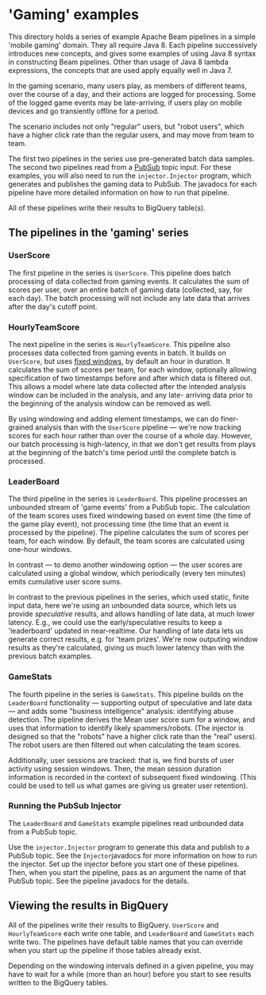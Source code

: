 <!--
    Licensed to the Apache Software Foundation (ASF) under one
    or more contributor license agreements.  See the NOTICE file
    distributed with this work for additional information
    regarding copyright ownership.  The ASF licenses this file
    to you under the Apache License, Version 2.0 (the
    "License"); you may not use this file except in compliance
    with the License.  You may obtain a copy of the License at

      http://www.apache.org/licenses/LICENSE-2.0

    Unless required by applicable law or agreed to in writing,
    software distributed under the License is distributed on an
    "AS IS" BASIS, WITHOUT WARRANTIES OR CONDITIONS OF ANY
    KIND, either express or implied.  See the License for the
    specific language governing permissions and limitations
    under the License.
-->

# 'Gaming' examples


This directory holds a series of example Apache Beam pipelines in a simple 'mobile
gaming' domain. They all require Java 8.  Each pipeline successively introduces
new concepts, and gives some examples of using Java 8 syntax in constructing
Beam pipelines. Other than usage of Java 8 lambda expressions, the concepts
that are used apply equally well in Java 7.

In the gaming scenario, many users play, as members of different teams, over
the course of a day, and their actions are logged for processing. Some of the
logged game events may be late-arriving, if users play on mobile devices and go
transiently offline for a period.

The scenario includes not only "regular" users, but "robot users", which have a
higher click rate than the regular users, and may move from team to team.

The first two pipelines in the series use pre-generated batch data samples. The
second two pipelines read from a [PubSub](https://cloud.google.com/pubsub/)
topic input.  For these examples, you will also need to run the
`injector.Injector` program, which generates and publishes the gaming data to
PubSub. The javadocs for each pipeline have more detailed information on how to
run that pipeline.

All of these pipelines write their results to BigQuery table(s).


## The pipelines in the 'gaming' series

### UserScore

The first pipeline in the series is `UserScore`. This pipeline does batch
processing of data collected from gaming events. It calculates the sum of
scores per user, over an entire batch of gaming data (collected, say, for each
day). The batch processing will not include any late data that arrives after
the day's cutoff point.

### HourlyTeamScore

The next pipeline in the series is `HourlyTeamScore`. This pipeline also
processes data collected from gaming events in batch. It builds on `UserScore`,
but uses [fixed windows](https://beam.apache.org/documentation/programming-guide/#windowing), by
default an hour in duration. It calculates the sum of scores per team, for each
window, optionally allowing specification of two timestamps before and after
which data is filtered out. This allows a model where late data collected after
the intended analysis window can be included in the analysis, and any late-
arriving data prior to the beginning of the analysis window can be removed as
well.

By using windowing and adding element timestamps, we can do finer-grained
analysis than with the `UserScore` pipeline — we're now tracking scores for
each hour rather than over the course of a whole day. However, our batch
processing is high-latency, in that we don't get results from plays at the
beginning of the batch's time period until the complete batch is processed.

### LeaderBoard

The third pipeline in the series is `LeaderBoard`. This pipeline processes an
unbounded stream of 'game events' from a PubSub topic. The calculation of the
team scores uses fixed windowing based on event time (the time of the game play
event), not processing time (the time that an event is processed by the
pipeline). The pipeline calculates the sum of scores per team, for each window.
By default, the team scores are calculated using one-hour windows.

In contrast — to demo another windowing option — the user scores are calculated
using a global window, which periodically (every ten minutes) emits cumulative
user score sums.

In contrast to the previous pipelines in the series, which used static, finite
input data, here we're using an unbounded data source, which lets us provide
_speculative_ results, and allows handling of late data, at much lower latency.
E.g., we could use the early/speculative results to keep a 'leaderboard'
updated in near-realtime. Our handling of late data lets us generate correct
results, e.g. for 'team prizes'. We're now outputing window results as they're
calculated, giving us much lower latency than with the previous batch examples.

### GameStats

The fourth pipeline in the series is `GameStats`. This pipeline builds
on the `LeaderBoard` functionality — supporting output of speculative and late
data — and adds some "business intelligence" analysis: identifying abuse
detection. The pipeline derives the Mean user score sum for a window, and uses
that information to identify likely spammers/robots. (The injector is designed
so that the "robots" have a higher click rate than the "real" users). The robot
users are then filtered out when calculating the team scores.

Additionally, user sessions are tracked: that is, we find bursts of user
activity using session windows. Then, the mean session duration information is
recorded in the context of subsequent fixed windowing. (This could be used to
tell us what games are giving us greater user retention).

### Running the PubSub Injector

The `LeaderBoard` and `GameStats` example pipelines read unbounded data
from a PubSub topic.

Use the `injector.Injector` program to generate this data and publish to a
PubSub topic. See the `Injector`javadocs for more information on how to run the
injector. Set up the injector before you start one of these pipelines. Then,
when you start the pipeline, pass as an argument the name of that PubSub topic.
See the pipeline javadocs for the details.

## Viewing the results in BigQuery

All of the pipelines write their results to BigQuery.  `UserScore` and
`HourlyTeamScore` each write one table, and `LeaderBoard` and
`GameStats` each write two. The pipelines have default table names that
you can override when you start up the pipeline if those tables already exist.

Depending on the windowing intervals defined in a given pipeline, you may have
to wait for a while (more than an hour) before you start to see results written
to the BigQuery tables.
